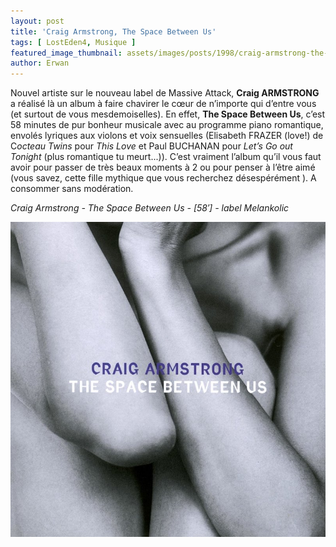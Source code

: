 ```yaml
---
layout: post
title: 'Craig Armstrong, The Space Between Us'
tags: [ LostEden4, Musique ]
featured_image_thumbnail: assets/images/posts/1998/craig-armstrong-the-space-between-us.jpg
author: Erwan
---
```


Nouvel artiste sur le nouveau label de Massive Attack, **Craig ARMSTRONG** a réalisé là un album à faire chavirer le cœur de n’importe qui d’entre vous (et surtout de vous mesdemoiselles). En effet, **The Space Between Us**, c’est 58 minutes de pur bonheur musicale avec au programme piano romantique, envolés lyriques aux violons et voix sensuelles (Elisabeth FRAZER (love!) de C*octeau Twins* pour *This Love* et Paul BUCHANAN pour *Let’s Go out Tonight* (plus romantique tu meurt...)). C’est vraiment l’album qu’il vous faut avoir pour passer de très beaux moments à 2 ou pour penser à l’être aimé (vous savez, cette fille mythique que vous recherchez désespérément ).
A consommer sans modération.          

*Craig Armstrong - The Space Between Us - [58′] - label Melankolic*

![Craig Armstrong, The Space Between Us](assets/images/posts/1998/craig-armstrong-the-space-between-us.jpg) 